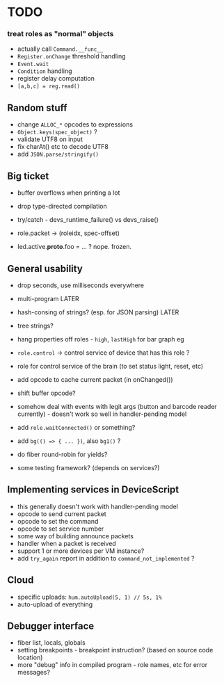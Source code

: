 # TODO

### treat roles as "normal" objects
* actually call `Command.__func__`
* `Register.onChange` threshold handling
* `Event.wait`
* `Condition` handling
* register delay computation
* `[a,b,c] = reg.read()`

## Random stuff
* change `ALLOC_*` opcodes to expressions
* `Object.keys(spec_object)` ?
* validate UTF8 on input
* fix charAt() etc to decode UTF8
* add `JSON.parse/stringify()`

## Big ticket
* buffer overflows when printing a lot
* drop type-directed compilation
* try/catch - devs_runtime_failure() vs devs_raise()

* role.packet -> (roleidx, spec-offset)
* led.active.__proto__.foo = ... ? nope. frozen.

## General usability

* drop seconds, use milliseconds everywhere
* multi-program LATER
* hash-consing of strings? (esp. for JSON parsing) LATER
* tree strings?

* hang properties off roles - `high`, `lastHigh` for bar graph eg
* `role.control` -> control service of device that has this role ?
* role for control service of the brain (to set status light, reset, etc)
* add opcode to cache current packet (in onChanged())
* shift buffer opcode?
* somehow deal with events with legit args (button and barcode reader currently) - doesn't work so well in handler-pending model
* add `role.waitConnected()` or something?
* add `bg(() => { ... })`, also `bg1()` ?
* do fiber round-robin for yields?
* some testing framework? (depends on services?)

## Implementing services in DeviceScript

* this generally doesn't work with handler-pending model
* opcode to send current packet
* opcode to set the command
* opcode to set service number
* some way of building announce packets
* handler when a packet is received
* support 1 or more devices per VM instance?
* add `try_again` report in addition to `command_not_implemented` ?

## Cloud

* specific uploads: `hum.autoUpload(5, 1) // 5s, 1%`
* auto-upload of everything

## Debugger interface

* fiber list, locals, globals
* setting breakpoints - breakpoint instruction? (based on source code location)
* more "debug" info in compiled program - role names, etc for error messages?

